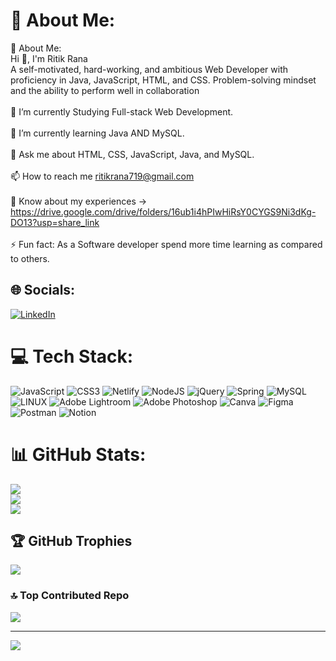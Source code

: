 # 💫 About Me:
💫 About Me:<br>Hi 👋, I'm Ritik Rana<br>A self-motivated, hard-working, and ambitious Web Developer with proficiency in Java, JavaScript, HTML, and CSS. Problem-solving mindset and the ability to perform well in collaboration<br><br>🔭 I’m currently Studying Full-stack Web Development.<br><br>🌱 I’m currently learning Java AND MySQL.<br><br>💬 Ask me about HTML, CSS, JavaScript, Java, and MySQL.<br><br>📫 How to reach me ritikrana719@gmail.com<br><br>📄 Know about my experiences -> https://drive.google.com/drive/folders/16ub1i4hPIwHiRsY0CYGS9Ni3dKg-DO13?usp=share_link<br><br>⚡ Fun fact: As a Software developer spend more time learning as compared to others.


## 🌐 Socials:
[![LinkedIn](https://img.shields.io/badge/LinkedIn-%230077B5.svg?logo=linkedin&logoColor=white)](https://linkedin.com/in/ritik-rana-up17) 

# 💻 Tech Stack:
![JavaScript](https://img.shields.io/badge/javascript-%23323330.svg?style=for-the-badge&logo=javascript&logoColor=%23F7DF1E) ![CSS3](https://img.shields.io/badge/css3-%231572B6.svg?style=for-the-badge&logo=css3&logoColor=white) ![Netlify](https://img.shields.io/badge/netlify-%23000000.svg?style=for-the-badge&logo=netlify&logoColor=#00C7B7) ![NodeJS](https://img.shields.io/badge/node.js-6DA55F?style=for-the-badge&logo=node.js&logoColor=white) ![jQuery](https://img.shields.io/badge/jquery-%230769AD.svg?style=for-the-badge&logo=jquery&logoColor=white) ![Spring](https://img.shields.io/badge/spring-%236DB33F.svg?style=for-the-badge&logo=spring&logoColor=white) ![MySQL](https://img.shields.io/badge/mysql-%2300f.svg?style=for-the-badge&logo=mysql&logoColor=white) ![LINUX](https://img.shields.io/badge/Linux-FCC624?style=for-the-badge&logo=linux&logoColor=black) ![Adobe Lightroom](https://img.shields.io/badge/Adobe%20Lightroom-31A8FF.svg?style=for-the-badge&logo=Adobe%20Lightroom&logoColor=white) ![Adobe Photoshop](https://img.shields.io/badge/adobephotoshop-%2331A8FF.svg?style=for-the-badge&logo=adobephotoshop&logoColor=white) ![Canva](https://img.shields.io/badge/Canva-%2300C4CC.svg?style=for-the-badge&logo=Canva&logoColor=white) 	![Figma](https://img.shields.io/badge/figma-%23F24E1E.svg?style=for-the-badge&logo=figma&logoColor=white) ![Postman](https://img.shields.io/badge/Postman-FF6C37?style=for-the-badge&logo=postman&logoColor=white) ![Notion](https://img.shields.io/badge/Notion-%23000000.svg?style=for-the-badge&logo=notion&logoColor=white)
# 📊 GitHub Stats:
![](https://github-readme-stats.vercel.app/api?username=ritikrana0169&theme=solarized-dark&hide_border=false&include_all_commits=false&count_private=true)<br/>
![](https://github-readme-streak-stats.herokuapp.com/?user=ritikrana0169&theme=solarized-dark&hide_border=false)<br/>
![](https://github-readme-stats.vercel.app/api/top-langs/?username=ritikrana0169&theme=solarized-dark&hide_border=false&include_all_commits=false&count_private=true&layout=compact)

## 🏆 GitHub Trophies
![](https://github-profile-trophy.vercel.app/?username=ritikrana0169&theme=algolia&no-frame=false&no-bg=true&margin-w=4)

### 🔝 Top Contributed Repo
![](https://github-contributor-stats.vercel.app/api?username=ritikrana0169&limit=5&theme=dark_dimmed&combine_all_yearly_contributions=true)

---
[![](https://visitcount.itsvg.in/api?id=ritikrana0169&icon=0&color=0)](https://visitcount.itsvg.in)

<!-- Proudly created with GPRM ( https://gprm.itsvg.in ) -->
